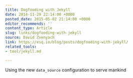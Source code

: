 ```yaml
---
title: Dogfooding with Jekyll
date: 2014-11-29 22:14:00 +0000
posted_date: 2015-05-02 21:14:00 +0000
editor_recommends: ''
content_type: Article
slug: links/dogfooding-with-jekyll
source: David Zvenyach
link: https://esq.io/blog/posts/dogfooding-with-jekyll/
related_tools:
- tool/jekyll.md

---
```

Using the new `data_source` configuration to serve mankind



